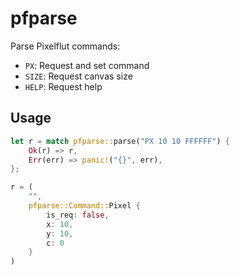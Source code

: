 # pfparse

Parse Pixelflut commands:

- `PX`: Request and set command
- `SIZE`: Request canvas size
- `HELP`: Request help

## Usage

```rust
let r = match pfparse::parse("PX 10 10 FFFFFF") {
    Ok(r) => r,
    Err(err) => panic!("{}", err),
};

r = (
    "",
    pfparse::Command::Pixel {
        is_req: false,
        x: 10,
        y: 10,
        c: 0
    }
)
```